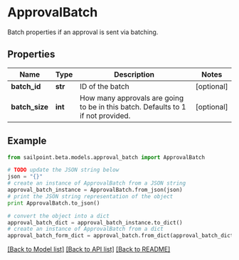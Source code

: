 # ApprovalBatch

Batch properties if an approval is sent via batching.

## Properties

Name | Type | Description | Notes
------------ | ------------- | ------------- | -------------
**batch_id** | **str** | ID of the batch | [optional] 
**batch_size** | **int** | How many approvals are going to be in this batch. Defaults to 1 if not provided. | [optional] 

## Example

```python
from sailpoint.beta.models.approval_batch import ApprovalBatch

# TODO update the JSON string below
json = "{}"
# create an instance of ApprovalBatch from a JSON string
approval_batch_instance = ApprovalBatch.from_json(json)
# print the JSON string representation of the object
print ApprovalBatch.to_json()

# convert the object into a dict
approval_batch_dict = approval_batch_instance.to_dict()
# create an instance of ApprovalBatch from a dict
approval_batch_form_dict = approval_batch.from_dict(approval_batch_dict)
```
[[Back to Model list]](../README.md#documentation-for-models) [[Back to API list]](../README.md#documentation-for-api-endpoints) [[Back to README]](../README.md)


